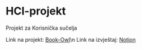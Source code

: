 # HCI-projekt
Projekt za Korisnička sučelja


Link na projekt: [Book-Owl](https://book-owl.vercel.app)\n
Link na izvještaj: [Notion](https://checker-question-c19.notion.site/Book-Owl-01a4603b529b49e38184071e77910e56)
